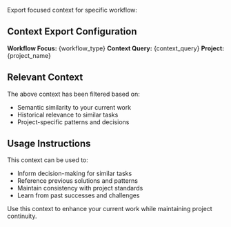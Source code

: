 
Export focused context for specific workflow:

## Context Export Configuration

**Workflow Focus:** {workflow_type}
**Context Query:** {context_query}
**Project:** {project_name}

## Relevant Context
The above context has been filtered based on:
- Semantic similarity to your current work
- Historical relevance to similar tasks
- Project-specific patterns and decisions

## Usage Instructions
This context can be used to:
- Inform decision-making for similar tasks
- Reference previous solutions and patterns
- Maintain consistency with project standards
- Learn from past successes and challenges

Use this context to enhance your current work while maintaining project continuity.
